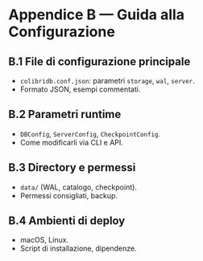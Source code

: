 # Appendice B — Guida alla Configurazione

## B.1 File di configurazione principale
- `colibridb.conf.json`: parametri `storage`, `wal`, `server`.
- Formato JSON, esempi commentati.

## B.2 Parametri runtime
- `DBConfig`, `ServerConfig`, `CheckpointConfig`.
- Come modificarli via CLI e API.

## B.3 Directory e permessi
- `data/` (WAL, catalogo, checkpoint).
- Permessi consigliati, backup.

## B.4 Ambienti di deploy
- macOS, Linux.
- Script di installazione, dipendenze.
